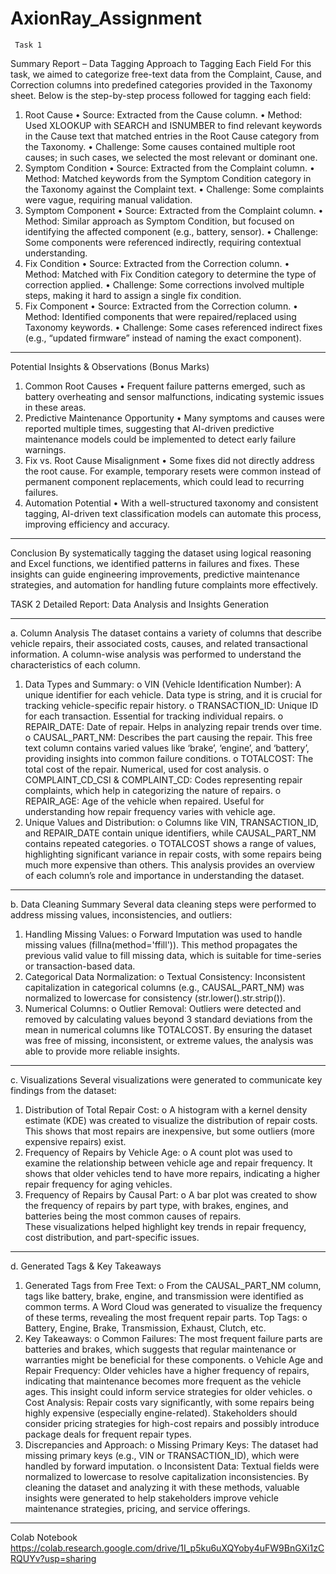 # AxionRay_Assignment

     Task 1
Summary Report – Data Tagging 
Approach to Tagging Each Field
For this task, we aimed to categorize free-text data from the Complaint, Cause, and Correction columns into predefined categories provided in the Taxonomy sheet. Below is the step-by-step process followed for tagging each field:
1. Root Cause
•	Source: Extracted from the Cause column.
•	Method: Used XLOOKUP with SEARCH and ISNUMBER to find relevant keywords in the Cause text that matched entries in the Root Cause category from the Taxonomy.
•	Challenge: Some causes contained multiple root causes; in such cases, we selected the most relevant or dominant one.
2. Symptom Condition
•	Source: Extracted from the Complaint column.
•	Method: Matched keywords from the Symptom Condition category in the Taxonomy against the Complaint text.
•	Challenge: Some complaints were vague, requiring manual validation.
3. Symptom Component
•	Source: Extracted from the Complaint column.
•	Method: Similar approach as Symptom Condition, but focused on identifying the affected component (e.g., battery, sensor).
•	Challenge: Some components were referenced indirectly, requiring contextual understanding.
4. Fix Condition
•	Source: Extracted from the Correction column.
•	Method: Matched with Fix Condition category to determine the type of correction applied.
•	Challenge: Some corrections involved multiple steps, making it hard to assign a single fix condition.
5. Fix Component
•	Source: Extracted from the Correction column.
•	Method: Identified components that were repaired/replaced using Taxonomy keywords.
•	Challenge: Some cases referenced indirect fixes (e.g., “updated firmware” instead of naming the exact component).
________________________________________
Potential Insights & Observations (Bonus Marks)
1. Common Root Causes
•	Frequent failure patterns emerged, such as battery overheating and sensor malfunctions, indicating systemic issues in these areas.
2. Predictive Maintenance Opportunity
•	Many symptoms and causes were reported multiple times, suggesting that AI-driven predictive maintenance models could be implemented to detect early failure warnings.
3. Fix vs. Root Cause Misalignment
•	Some fixes did not directly address the root cause. For example, temporary resets were common instead of permanent component replacements, which could lead to recurring failures.
4. Automation Potential
•	With a well-structured taxonomy and consistent tagging, AI-driven text classification models can automate this process, improving efficiency and accuracy.
________________________________________
Conclusion
By systematically tagging the dataset using logical reasoning and Excel functions, we identified patterns in failures and fixes. These insights can guide engineering improvements, predictive maintenance strategies, and automation for handling future complaints more effectively.


TASK 2
Detailed Report: Data Analysis and Insights Generation 
________________________________________
a. Column Analysis
The dataset contains a variety of columns that describe vehicle repairs, their associated costs, causes, and related transactional information. A column-wise analysis was performed to understand the characteristics of each column.
1.	Data Types and Summary: 
o	VIN (Vehicle Identification Number): A unique identifier for each vehicle. Data type is string, and it is crucial for tracking vehicle-specific repair history.
o	TRANSACTION_ID: Unique ID for each transaction. Essential for tracking individual repairs.
o	REPAIR_DATE: Date of repair. Helps in analyzing repair trends over time.
o	CAUSAL_PART_NM: Describes the part causing the repair. This free text column contains varied values like ‘brake’, ‘engine’, and ‘battery’, providing insights into common failure conditions.
o	TOTALCOST: The total cost of the repair. Numerical, used for cost analysis.
o	COMPLAINT_CD_CSI & COMPLAINT_CD: Codes representing repair complaints, which help in categorizing the nature of repairs.
o	REPAIR_AGE: Age of the vehicle when repaired. Useful for understanding how repair frequency varies with vehicle age.
2.	Unique Values and Distribution: 
o	Columns like VIN, TRANSACTION_ID, and REPAIR_DATE contain unique identifiers, while CAUSAL_PART_NM contains repeated categories.
o	TOTALCOST shows a range of values, highlighting significant variance in repair costs, with some repairs being much more expensive than others.
This analysis provides an overview of each column’s role and importance in understanding the dataset.
________________________________________
b. Data Cleaning Summary
Several data cleaning steps were performed to address missing values, inconsistencies, and outliers:
1.	Handling Missing Values:
o	Forward Imputation was used to handle missing values (fillna(method='ffill')). This method propagates the previous valid value to fill missing data, which is suitable for time-series or transaction-based data.
2.	Categorical Data Normalization:
o	Textual Consistency: Inconsistent capitalization in categorical columns (e.g., CAUSAL_PART_NM) was normalized to lowercase for consistency (str.lower().str.strip()).
3.	Numerical Columns:
o	Outlier Removal: Outliers were detected and removed by calculating values beyond 3 standard deviations from the mean in numerical columns like TOTALCOST.
By ensuring the dataset was free of missing, inconsistent, or extreme values, the analysis was able to provide more reliable insights.
________________________________________
c. Visualizations
Several visualizations were generated to communicate key findings from the dataset:
1.	Distribution of Total Repair Cost:
o	A histogram with a kernel density estimate (KDE) was created to visualize the distribution of repair costs. This shows that most repairs are inexpensive, but some outliers (more expensive repairs) exist.  
2.	Frequency of Repairs by Vehicle Age:
o	A count plot was used to examine the relationship between vehicle age and repair frequency. It shows that older vehicles tend to have more repairs, indicating a higher repair frequency for aging vehicles.  
3.	Frequency of Repairs by Causal Part:
o	A bar plot was created to show the frequency of repairs by part type, with brakes, engines, and batteries being the most common causes of repairs.  
These visualizations helped highlight key trends in repair frequency, cost distribution, and part-specific issues.
________________________________________
d. Generated Tags & Key Takeaways
1.	Generated Tags from Free Text:
o	From the CAUSAL_PART_NM column, tags like battery, brake, engine, and transmission were identified as common terms. A Word Cloud was generated to visualize the frequency of these terms, revealing the most frequent repair parts.
Top Tags:
o	Battery, Engine, Brake, Transmission, Exhaust, Clutch, etc.
2.	Key Takeaways:
o	Common Failures: The most frequent failure parts are batteries and brakes, which suggests that regular maintenance or warranties might be beneficial for these components.
o	Vehicle Age and Repair Frequency: Older vehicles have a higher frequency of repairs, indicating that maintenance becomes more frequent as the vehicle ages. This insight could inform service strategies for older vehicles.
o	Cost Analysis: Repair costs vary significantly, with some repairs being highly expensive (especially engine-related). Stakeholders should consider pricing strategies for high-cost repairs and possibly introduce package deals for frequent repair types.
3.	Discrepancies and Approach:
o	Missing Primary Keys: The dataset had missing primary keys (e.g., VIN or TRANSACTION_ID), which were handled by forward imputation.
o	Inconsistent Data: Textual fields were normalized to lowercase to resolve capitalization inconsistencies.
By cleaning the dataset and analyzing it with these methods, valuable insights were generated to help stakeholders improve vehicle maintenance strategies, pricing, and service offerings.
________________________________________

Colab Notebook
https://colab.research.google.com/drive/1I_p5ku6uXQYoby4uFW9BnGXi1zCRQUYv?usp=sharing



